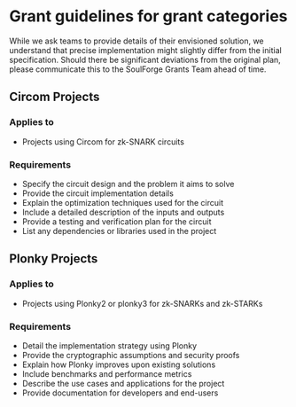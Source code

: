 # Grant guidelines for grant categories

While we ask teams to provide details of their envisioned solution, we understand that precise implementation might slightly differ from the initial specification. Should there be significant deviations from the original plan, please communicate this to the SoulForge Grants Team ahead of time.

## Circom Projects

### Applies to

- Projects using Circom for zk-SNARK circuits

### Requirements

- Specify the circuit design and the problem it aims to solve
- Provide the circuit implementation details
- Explain the optimization techniques used for the circuit
- Include a detailed description of the inputs and outputs
- Provide a testing and verification plan for the circuit
- List any dependencies or libraries used in the project

## Plonky Projects

### Applies to

- Projects using Plonky2 or plonky3 for zk-SNARKs and zk-STARKs

### Requirements

- Detail the implementation strategy using Plonky
- Provide the cryptographic assumptions and security proofs
- Explain how Plonky improves upon existing solutions
- Include benchmarks and performance metrics
- Describe the use cases and applications for the project
- Provide documentation for developers and end-users
